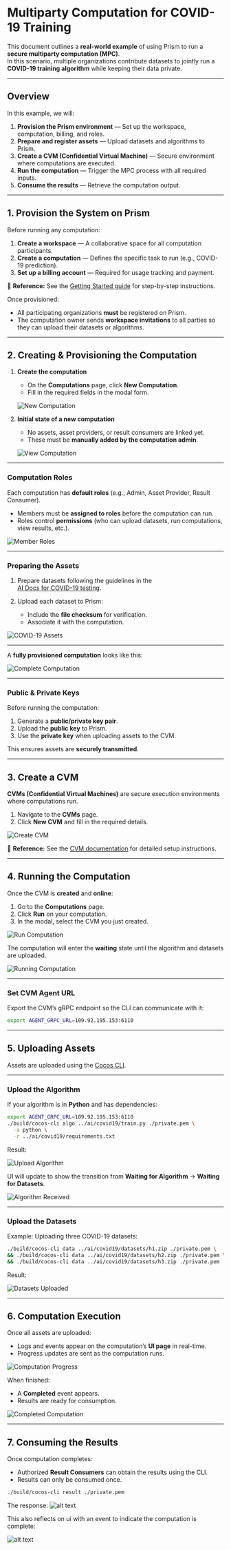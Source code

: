 # Multiparty Computation for COVID-19 Training

This document outlines a **real-world example** of using Prism to run a **secure multiparty computation (MPC)**.  
In this scenario, multiple organizations contribute datasets to jointly run a **COVID-19 training algorithm** while keeping their data private.

---

## Overview

In this example, we will:

1. **Provision the Prism environment** — Set up the workspace, computation, billing, and roles.
2. **Prepare and register assets** — Upload datasets and algorithms to Prism.
3. **Create a CVM (Confidential Virtual Machine)** — Secure environment where computations are executed.
4. **Run the computation** — Trigger the MPC process with all required inputs.
5. **Consume the results** — Retrieve the computation output.

---

## 1. Provision the System on Prism

Before running any computation:

1. **Create a workspace** — A collaborative space for all computation participants.
2. **Create a computation** — Defines the specific task to run (e.g., COVID-19 prediction).
3. **Set up a billing account** — Required for usage tracking and payment.

📖 **Reference:** See the [Getting Started guide](/docs/getting-started.md) for step-by-step instructions.

Once provisioned:

- All participating organizations **must** be registered on Prism.
- The computation owner sends **workspace invitations** to all parties so they can upload their datasets or algorithms.

---

## 2. Creating & Provisioning the Computation

1. **Create the computation**
   - On the **Computations** page, click **New Computation**.
   - Fill in the required fields in the modal form.

   ![New Computation](img/usecase/new_comp.png)

2. **Initial state of a new computation**
   - No assets, asset providers, or result consumers are linked yet.
   - These must be **manually added by the computation admin**.

   ![View Computation](img/usecase/view_comp.png)

---

### Computation Roles

Each computation has **default roles** (e.g., Admin, Asset Provider, Result Consumer).

- Members must be **assigned to roles** before the computation can run.
- Roles control **permissions** (who can upload datasets, run computations, view results, etc.).

![Member Roles](img/usecase/member_roles.png)

---

### Preparing the Assets

1. Prepare datasets following the guidelines in the  
   [AI Docs for COVID-19 testing](https://github.com/ultravioletrs/ai/tree/main/covid19#testing-with-cocos).

2. Upload each dataset to Prism:
   - Include the **file checksum** for verification.
   - Associate it with the computation.

![COVID-19 Assets](img/usecase/datasets.png)

---

A **fully provisioned computation** looks like this:

![Complete Computation](img/usecase/complete_computation.png)

---

### Public & Private Keys

Before running the computation:

1. Generate a **public/private key pair**.
2. Upload the **public key** to Prism.
3. Use the **private key** when uploading assets to the CVM.

This ensures assets are **securely transmitted**.

---

## 3. Create a CVM

**CVMs (Confidential Virtual Machines)** are secure execution environments where computations run.

1. Navigate to the **CVMs** page.
2. Click **New CVM** and fill in the required details.

![Create CVM](img/usecase/create_cvm.png)

📖 **Reference:** See the [CVM documentation](/docs/cvms.md) for detailed setup instructions.

---

## 4. Running the Computation

Once the CVM is **created** and **online**:

1. Go to the **Computations** page.
2. Click **Run** on your computation.
3. In the modal, select the CVM you just created.

![Run Computation](img/usecase/run_computation.png)

The computation will enter the **waiting** state until the algorithm and datasets are uploaded.

![Running Computation](img/usecase/running_computation.png)

---

### Set CVM Agent URL

Export the CVM’s gRPC endpoint so the CLI can communicate with it:

```bash
export AGENT_GRPC_URL=109.92.195.153:6110
```

---

## 5. Uploading Assets

Assets are uploaded using the [Cocos CLI](https://docs.cocos.ultraviolet.rs/cli).

---

### Upload the Algorithm

If your algorithm is in **Python** and has dependencies:

```bash
export AGENT_GRPC_URL=109.92.195.153:6110
./build/cocos-cli algo ../ai/covid19/train.py ./private.pem \
  -a python \
  -r ../ai/covid19/requirements.txt
```

Result:

![Upload Algorithm](img/usecase/upload_algo.png)

UI will update to show the transition from **Waiting for Algorithm** → **Waiting for Datasets**.

![Algorithm Received](img/usecase/algo_received.png)

---

### Upload the Datasets

Example: Uploading three COVID-19 datasets:

```bash
./build/cocos-cli data ../ai/covid19/datasets/h1.zip ./private.pem \
&& ./build/cocos-cli data ../ai/covid19/datasets/h2.zip ./private.pem \
&& ./build/cocos-cli data ../ai/covid19/datasets/h3.zip ./private.pem
```

Result:

![Datasets Uploaded](img/usecase/datasets_upload.png)

---

## 6. Computation Execution

Once all assets are uploaded:

- Logs and events appear on the computation’s **UI page** in real-time.
- Progress updates are sent as the computation runs.

![Computation Progress](img/usecase/computation_progress.png)

When finished:

- A **Completed** event appears.
- Results are ready for consumption.

![Completed Computation](img/usecase/completed_computation.png)

---

## 7. Consuming the Results

Once computation completes:

- Authorized **Result Consumers** can obtain the results using the CLI.
- Results can only be consumed once.

```bash
./build/cocos-cli result ./private.pem 
```

The response:
![alt text](img/usecase/downloaded_results.png)

This also reflects on ui with an event to indicate the computation is complete:

![alt text](img/usecase/consumed_results.png)
